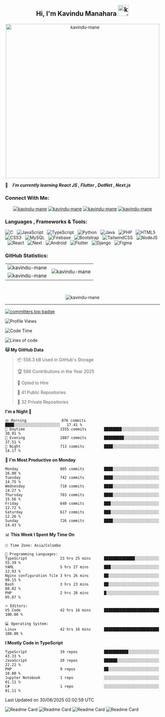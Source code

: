## <p align ="center">Hi, I'm Kavindu Manahara <img src="https://media.giphy.com/media/hvRJCLFzcasrR4ia7z/giphy.gif" alt= "kavindu-mane" width="35"> </p>

<div align = "center">
    <img src = "https://github.com/kavindu-mane/kavindu-mane/blob/main/Code%20typing-bro.svg" alt= "kavindu-mane" width="500"/>
</div>

🌱 &ensp; ***I’m currently learning React JS  , Flutter , DotNet , Next.js***

### Connect With Me:
<div align="center">
    <a href="https://facebook.com/mane.on.fb"><img src="https://img.shields.io/badge/Facebook-%231877F2?style=for-the-badge&logo=facebook&logoColor=white" alt="kavindu-mane"/></a>
    <a href="https://instagram.com/kavindu_m_wanniarachchi"><img src="https://img.shields.io/badge/Instagram-%23E4405F?style=for-the-badge&logo=instagram&logoColor=white" alt="kavindu-mane"/></a>
    <a href="https://linkedin.com/in/kavindu-wanniarachchi"><img src="https://img.shields.io/badge/LinkedIn-%230077B5?style=for-the-badge&logo=linkedin&logoColor=white" alt="kavindu-mane"/></a>
    <a href="https://twitter.com/kavindu_mane"><img src="https://img.shields.io/badge/Twitter-%23000000?style=for-the-badge&logo=x&logoColor=white" alt="kavindu-mane"/></a>
</div>

### Languages , Frameworks & Tools:
![C](https://img.shields.io/badge/c-1B2430.svg?style=for-the-badge&logo=c&logoColor=white) &nbsp;
![JavaScript](https://img.shields.io/badge/javascript-1B2430.svg?style=for-the-badge&logo=javascript&logoColor=%23F7DF1E) &nbsp;
![TypeScript](https://img.shields.io/badge/typescript-1B2430.svg?style=for-the-badge&logo=typescript&logoColor=%2342A5F5) &nbsp;
![Python](https://img.shields.io/badge/python-1B2430.svg?style=for-the-badge&logo=python&logoColor=ffdd54) &nbsp;
![Java](https://img.shields.io/badge/java-1B2430.svg?style=for-the-badge&logo=openjdk&logoColor=white) &nbsp;
![PHP](https://img.shields.io/badge/php-1B2430.svg?style=for-the-badge&logo=php&logoColor=white) &nbsp;
![HTML5](https://img.shields.io/badge/html5-1B2430.svg?style=for-the-badge&logo=html5&logoColor=white) &nbsp;
![CSS3](https://img.shields.io/badge/css3-1B2430.svg?style=for-the-badge&logo=css3&logoColor=white) &nbsp;
![MySQL](https://img.shields.io/badge/mysql-1B2430.svg?style=for-the-badge&logo=mysql&logoColor=white) &nbsp;
![Firebase](https://img.shields.io/badge/firebase-1B2430.svg?style=for-the-badge&logo=firebase) &nbsp;
![Bootstrap](https://img.shields.io/badge/bootstrap-1B2430.svg?style=for-the-badge&logo=bootstrap&logoColor=white) &nbsp;
![TailwindCSS](https://img.shields.io/badge/tailwindcss-1B2430.svg?style=for-the-badge&logo=tailwindcss&logoColor=white) &nbsp;
![NodeJS](https://img.shields.io/badge/node.js-1B2430.svg?style=for-the-badge&logo=node.js&logoColor=white) &nbsp;
![React](https://img.shields.io/badge/react-1B2430.svg?style=for-the-badge&logo=react&logoColor=%2361DAFB) &nbsp;
![Next](https://img.shields.io/badge/next.js-1B2430.svg?style=for-the-badge&logo=next.js&logoColor=white) &nbsp;
![Android](https://img.shields.io/badge/android-1B2430.svg?style=for-the-badge&logo=android&logoColor=%2361DAFB) &nbsp;
![Flutter](https://img.shields.io/badge/flutter-1B2430.svg?style=for-the-badge&logo=flutter&logoColor=%2342A5F5) &nbsp;
![Django](https://img.shields.io/badge/django-1B2430.svg?style=for-the-badge&logo=django&logoColor=white) &nbsp;
![Figma](https://img.shields.io/badge/figma-1B2430.svg?style=for-the-badge&logo=figma&logoColor=white) &nbsp;

### GitHub Statistics:

<div align="center">
    <table>
        <tr>
            <td align="right">
                <img src="https://github-readme-stats.vercel.app/api?username=kavindu-mane&theme=blue-green&hide_border=false&include_all_commits=false&count_private=false" alt="kavindu-mane" />
            </td>
            <td rowspan="2">
                <img src="https://github-readme-stats.vercel.app/api/top-langs/?username=kavindu-mane&theme=blue-green&hide_border=false&include_all_commits=false&count_private=false&langs_count=8" alt="kavindu-mane" />
            </td>
        </tr>
        <tr>
            <td>
                <img src="https://github-readme-streak-stats.herokuapp.com/?user=kavindu-mane&theme=blue-green&hide_border=false" alt="kavindu-mane" />
            </td>
        </tr>
    </table>
</div>
 <br>

<p align="center"><img align="center" src="https://github-profile-trophy.vercel.app/?username=kavindu-mane&theme=radical&no-frame=false&no-bg=false&margin-w=5&margin-h=5&column=4" alt="kavindu-mane" /></p>

---
[![committers.top badge](https://user-badge.committers.top/sri_lanka_private/kavindu-mane.svg)](https://user-badge.committers.top/sri_lanka_private/kavindu-mane)

![Profile Views](https://github-vistors-counter.onrender.com/github?username=kavindu-mane)
<!--START_SECTION:waka-->
![Code Time](http://img.shields.io/badge/Code%20Time-3%2C580%20hrs%2053%20mins-blue)

![Lines of code](https://img.shields.io/badge/From%20Hello%20World%20I%27ve%20Written-3.1%20million%20lines%20of%20code-blue)

**🐱 My GitHub Data** 

> 📦 556.3 kB Used in GitHub's Storage 
 > 
> 🏆 566 Contributions in the Year 2025
 > 
> 💼 Opted to Hire
 > 
> 📜 41 Public Repositories 
 > 
> 🔑 32 Private Repositories 
 > 
**I'm a Night 🦉** 

```text
🌞 Morning                876 commits         ████░░░░░░░░░░░░░░░░░░░░░   17.41 % 
🌆 Daytime                1555 commits        ████████░░░░░░░░░░░░░░░░░   30.91 % 
🌃 Evening                1887 commits        █████████░░░░░░░░░░░░░░░░   37.51 % 
🌙 Night                  713 commits         ████░░░░░░░░░░░░░░░░░░░░░   14.17 % 
```
📅 **I'm Most Productive on Monday** 

```text
Monday                   805 commits         ████░░░░░░░░░░░░░░░░░░░░░   16.00 % 
Tuesday                  742 commits         ████░░░░░░░░░░░░░░░░░░░░░   14.75 % 
Wednesday                718 commits         ████░░░░░░░░░░░░░░░░░░░░░   14.27 % 
Thursday                 783 commits         ████░░░░░░░░░░░░░░░░░░░░░   15.56 % 
Friday                   640 commits         ███░░░░░░░░░░░░░░░░░░░░░░   12.72 % 
Saturday                 617 commits         ███░░░░░░░░░░░░░░░░░░░░░░   12.26 % 
Sunday                   726 commits         ████░░░░░░░░░░░░░░░░░░░░░   14.43 % 
```


📊 **This Week I Spent My Time On** 

```text
🕑︎ Time Zone: Asia/Colombo

💬 Programming Languages: 
TypeScript               23 hrs 25 mins      ██████████████░░░░░░░░░░░   55.39 % 
YAML                     5 hrs 27 mins       ███░░░░░░░░░░░░░░░░░░░░░░   12.93 % 
Nginx configuration file 3 hrs 26 mins       ██░░░░░░░░░░░░░░░░░░░░░░░   08.15 % 
Bash                     3 hrs 23 mins       ██░░░░░░░░░░░░░░░░░░░░░░░   08.02 % 
PHP                      2 hrs 28 mins       █░░░░░░░░░░░░░░░░░░░░░░░░   05.87 % 

🔥 Editors: 
VS Code                  42 hrs 16 mins      █████████████████████████   100.00 % 

💻 Operating System: 
Linux                    42 hrs 16 mins      █████████████████████████   100.00 % 
```

**I Mostly Code in TypeScript** 

```text
TypeScript               39 repos            ███████████░░░░░░░░░░░░░░   43.33 % 
JavaScript               20 repos            ██████░░░░░░░░░░░░░░░░░░░   22.22 % 
PHP                      9 repos             ██░░░░░░░░░░░░░░░░░░░░░░░   10.00 % 
Jupyter Notebook         1 repo              ░░░░░░░░░░░░░░░░░░░░░░░░░   01.11 % 
C#                       1 repo              ░░░░░░░░░░░░░░░░░░░░░░░░░   01.11 % 
```




 Last Updated on 30/08/2025 02:02:59 UTC
<!--END_SECTION:waka-->

![Readme Card](https://github-readme-stats.vercel.app/api/pin/?username=kavindu-mane&repo=CreateME&show_owner=true&theme=blue-green)
![Readme Card](https://github-readme-stats.vercel.app/api/pin/?username=kavindu-mane&repo=react-percentage-bar&show_owner=true&theme=blue-green)
![Readme Card](https://github-readme-stats.vercel.app/api/pin/?username=kavindu-mane&repo=Visitors-Counter&show_owner=true&theme=blue-green)
![Readme Card](https://github-readme-stats.vercel.app/api/pin/?username=kavindu-mane&repo=Eliger&show_owner=true&theme=blue-green)
